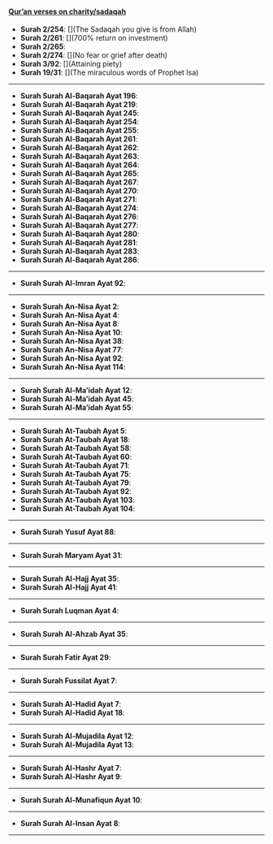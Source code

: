 #### [Qur’an verses on charity/sadaqah](https://myislam.org/quran-verses/charity/)

* __Surah 2/254__: [](The Sadaqah you give is from Allah)
* __Surah 2/261__: [](700% return on investment)
* __Surah 2/265__: []()
* __Surah 2/274__: [](No fear or grief after death)
* __Surah 3/92__: [](Attaining piety)
* __Surah 19/31__: [](The miraculous words of Prophet Isa)

***

* __Surah Surah Al-Baqarah Ayat 196__: []()
* __Surah Surah Al-Baqarah Ayat 219__: []()
* __Surah Surah Al-Baqarah Ayat 245__: []()
* __Surah Surah Al-Baqarah Ayat 254__: []()
* __Surah Surah Al-Baqarah Ayat 255__: []()
* __Surah Surah Al-Baqarah Ayat 261__: []()
* __Surah Surah Al-Baqarah Ayat 262__: []()
* __Surah Surah Al-Baqarah Ayat 263__: []()
* __Surah Surah Al-Baqarah Ayat 264__: []()
* __Surah Surah Al-Baqarah Ayat 265__: []()
* __Surah Surah Al-Baqarah Ayat 267__: []()
* __Surah Surah Al-Baqarah Ayat 270__: []()
* __Surah Surah Al-Baqarah Ayat 271__: []()
* __Surah Surah Al-Baqarah Ayat 274__: []()
* __Surah Surah Al-Baqarah Ayat 276__: []()
* __Surah Surah Al-Baqarah Ayat 277__: []()
* __Surah Surah Al-Baqarah Ayat 280__: []()
* __Surah Surah Al-Baqarah Ayat 281__: []()
* __Surah Surah Al-Baqarah Ayat 283__: []()
* __Surah Surah Al-Baqarah Ayat 286__: []()

***

* __Surah Surah Al-Imran Ayat 92__: []()

***

* __Surah Surah An-Nisa Ayat 2__: []()
* __Surah Surah An-Nisa Ayat 4__: []()
* __Surah Surah An-Nisa Ayat 8__: []()
* __Surah Surah An-Nisa Ayat 10__: []()
* __Surah Surah An-Nisa Ayat 38__: []()
* __Surah Surah An-Nisa Ayat 77__: []()
* __Surah Surah An-Nisa Ayat 92__: []()
* __Surah Surah An-Nisa Ayat 114__: []()

*** 

* __Surah Surah Al-Ma’idah Ayat 12__: []()
* __Surah Surah Al-Ma’idah Ayat 45__: []()
* __Surah Surah Al-Ma’idah Ayat 55__: []()

***

* __Surah Surah At-Taubah Ayat 5__: []()
* __Surah Surah At-Taubah Ayat 18__: []()
* __Surah Surah At-Taubah Ayat 58__: []()
* __Surah Surah At-Taubah Ayat 60__: []()
* __Surah Surah At-Taubah Ayat 71__: []()
* __Surah Surah At-Taubah Ayat 75__: []()
* __Surah Surah At-Taubah Ayat 79__: []()
* __Surah Surah At-Taubah Ayat 92__: []()
* __Surah Surah At-Taubah Ayat 103__: []()
* __Surah Surah At-Taubah Ayat 104__: []()

*** 

* __Surah Surah Yusuf Ayat 88__: []()

*** 

* __Surah Surah Maryam Ayat 31__: []()

***

* __Surah Surah Al-Hajj Ayat 35__: []()
* __Surah Surah Al-Hajj Ayat 41__: []()

***

* __Surah Surah Luqman Ayat 4__: []()

*** 

* __Surah Surah Al-Ahzab Ayat 35__: []()

***

* __Surah Surah Fatir Ayat 29__: []()

*** 

* __Surah Surah Fussilat Ayat 7__: []()

*** 

* __Surah Surah Al-Hadid Ayat 7__: []()
* __Surah Surah Al-Hadid Ayat 18__: []()

*** 

* __Surah Surah Al-Mujadila Ayat 12__: []()
* __Surah Surah Al-Mujadila Ayat 13__: []()

*** 

* __Surah Surah Al-Hashr Ayat 7__: []()
* __Surah Surah Al-Hashr Ayat 9__: []()

*** 

* __Surah Surah Al-Munafiqun Ayat 10__: []()

*** 

* __Surah Surah Al-Insan Ayat 8__: []()

***
